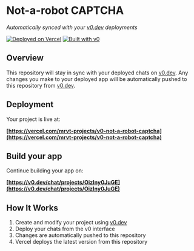 # Not-a-robot CAPTCHA

*Automatically synced with your [v0.dev](https://v0.dev) deployments*

[![Deployed on Vercel](https://img.shields.io/badge/Deployed%20on-Vercel-black?style=for-the-badge&logo=vercel)](https://vercel.com/mrvt-projects/v0-not-a-robot-captcha)
[![Built with v0](https://img.shields.io/badge/Built%20with-v0.dev-black?style=for-the-badge)](https://v0.dev/chat/projects/OizIny0JuGE)

## Overview

This repository will stay in sync with your deployed chats on [v0.dev](https://v0.dev).
Any changes you make to your deployed app will be automatically pushed to this repository from [v0.dev](https://v0.dev).

## Deployment

Your project is live at:

**[https://vercel.com/mrvt-projects/v0-not-a-robot-captcha](https://vercel.com/mrvt-projects/v0-not-a-robot-captcha)**

## Build your app

Continue building your app on:

**[https://v0.dev/chat/projects/OizIny0JuGE](https://v0.dev/chat/projects/OizIny0JuGE)**

## How It Works

1. Create and modify your project using [v0.dev](https://v0.dev)
2. Deploy your chats from the v0 interface
3. Changes are automatically pushed to this repository
4. Vercel deploys the latest version from this repository